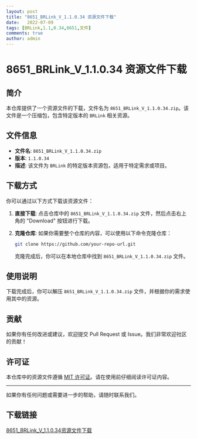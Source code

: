 ```yaml
---
layout: post
title: "8651_BRLink_V_1.1.0.34 资源文件下载"
date:   2022-07-09
tags: [BRLink,1.1,0.34,8651,文件]
comments: true
author: admin
---
```

# 8651_BRLink_V_1.1.0.34 资源文件下载

## 简介

本仓库提供了一个资源文件的下载，文件名为 `8651_BRLink_V_1.1.0.34.zip`。该文件是一个压缩包，包含特定版本的 `BRLink` 相关资源。

## 文件信息

- **文件名**: `8651_BRLink_V_1.1.0.34.zip`
- **版本**: `1.1.0.34`
- **描述**: 该文件为 `BRLink` 的特定版本资源包，适用于特定需求或项目。

## 下载方式

你可以通过以下方式下载该资源文件：

1. **直接下载**: 点击仓库中的 `8651_BRLink_V_1.1.0.34.zip` 文件，然后点击右上角的 "Download" 按钮进行下载。
2. **克隆仓库**: 如果你需要整个仓库的内容，可以使用以下命令克隆仓库：

   ```bash
   git clone https://github.com/your-repo-url.git
   ```

   克隆完成后，你可以在本地仓库中找到 `8651_BRLink_V_1.1.0.34.zip` 文件。

## 使用说明

下载完成后，你可以解压 `8651_BRLink_V_1.1.0.34.zip` 文件，并根据你的需求使用其中的资源。

## 贡献

如果你有任何改进或建议，欢迎提交 Pull Request 或 Issue。我们非常欢迎社区的贡献！

## 许可证

本仓库中的资源文件遵循 [MIT 许可证](LICENSE)。请在使用前仔细阅读许可证内容。

---

如果你有任何问题或需要进一步的帮助，请随时联系我们。

## 下载链接

[8651_BRLink_V_1.1.0.34资源文件下载](https://pan.quark.cn/s/2c32d0aca38e)